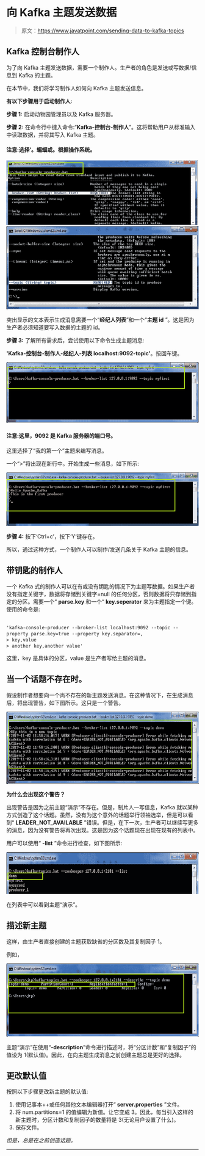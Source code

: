 # 向 Kafka 主题发送数据

> 原文：<https://www.javatpoint.com/sending-data-to-kafka-topics>

## Kafka 控制台制作人

为了向 Kafka 主题发送数据，需要一个制作人。生产者的角色是发送或写数据/信息到 Kafka 的主题。

在本节中，我们将学习制作人如何向 Kafka 主题发送信息。

**有以下步骤用于启动制作人:**

**步骤 1:** 启动动物园管理员以及 Kafka 服务器。

**步骤 2:** 在命令行中键入命令:“**Kafka-控制台-制作人**”。这将帮助用户从标准输入中读取数据，并将其写入 Kafka 主题。

#### 注意:选择’。蝙蝠或。根据操作系统。

![Sending data to Kafka Topics](img/2eb4b094925e6f5d38218ddeff4d875d.png)
![Sending data to Kafka Topics](img/db2ad542351448c35c14b1d68beda848.png)

突出显示的文本表示生成消息需要一个“**经纪人列表**”和一个“**主题 id** ”。这是因为生产者必须知道要写入数据的主题的 id。

**步骤 3:** 了解所有需求后，尝试使用以下命令生成主题消息:

**'Kafka-控制台-制作人-经纪人-列表 localhost:9092-topic<topic _ name>'**。按回车键。

![Sending data to Kafka Topics](img/4235f0a30f2f0085930af185854e8fbb.png)

#### 注意:这里，9092 是 Kafka 服务器的端口号。

这里选择了“我的第一个”主题来编写消息。

一个“>”将出现在新行中。开始生成一些消息，如下所示:

![Sending data to Kafka Topics](img/07142d4bac53327b112905c9e3dc1321.png)

**步骤 4:** 按下‘Ctrl+c’，按下‘Y’键存在。

所以，通过这种方式，一个制作人可以制作/发送几条关于 Kafka 主题的信息。

## 带钥匙的制作人

一个 Kafka 式的制作人可以在有或没有钥匙的情况下为主题写数据。如果生产者没有指定关键字，数据将存储到关键字=null 的任何分区，否则数据将只存储到指定的分区。需要一个“ **parse.key** 和一个“ **key.seperator** 来为主题指定一个键。使用的命令是:

```

'kafka-console-producer --broker-list localhost:9092 --topic --property parse.key=true --property key.separator=,
> key,value
> another key,another value' 
```

这里，key 是具体的分区，value 是生产者写给主题的消息。

## 当一个话题不存在时。

假设制作者想要向一个尚不存在的新主题发送消息。在这种情况下，在生成消息后，将出现警告，如下图所示。这只是一个警告。

![Sending data to Kafka Topics](img/889f3e5090bf19497207b06aaa3fe28d.png)

**为什么会出现这个警告？**

出现警告是因为之前主题“演示”不存在。但是，制片人一写信息，Kafka 就以某种方式创造了这个话题。虽然，没有为这个意外的话题举行领袖选举，但是可以看到“ **LEADER_NOT_AVAILABLE** ”错误。但是，在下一次，生产者可以继续写更多的消息，因为没有警告将再次出现。这是因为这个话题现在出现在现有的列表中。

用户可以使用“ **-list** ”命令进行检查，如下图所示:

![Sending data to Kafka Topics](img/db9745ade682587229d233819f1bb99b.png)

在列表中可以看到主题“演示”。

## 描述新主题

这样，由生产者直接创建的主题获取缺省的分区数及其复制因子 1。

例如，

![Sending data to Kafka Topics](img/3f02f9484462bdef35c97722dee3a6c2.png)

主题“演示”在使用“**-description**”命令进行描述时，将“分区计数”和“复制因子”的值设为 1(默认值)。因此，在向主题生成消息之前创建主题总是更好的选择。

## 更改默认值

按照以下步骤更改新主题的默认值:

1.  使用记事本++或任何其他文本编辑器打开“ **server.properties** ”文件。
2.  将 num.partitions=1 的值编辑为新值。让它变成 3。因此，每当引入这样的新主题时，分区计数和复制因子的数量将是 3(无论用户设置了什么)。
3.  保存文件。

*但是，总是在之前创造话题。*

* * *